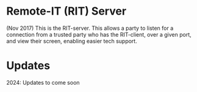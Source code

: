 # Remote-IT (RIT) Server

(Nov 2017) This is the RIT-server. This allows a party to listen for a connection from a trusted party who has the RIT-client, over a given port, and view their screen, enabling easier tech support.


# Updates
2024: Updates to come soon
